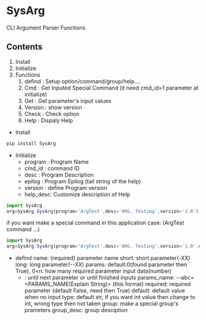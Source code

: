 # SysArg
CLI Argument Parser Functions

## Contents
1. Install
1. Initialize
1. Functions
   1. defind        : Setup option/command/group/help....
   1. Cmd           : Get Inputed Special Command (it need cmd_id=1 parameter at initialize)
   1. Get           : Get parameter's input values
   1. Version       : show version
   1. Check         : Check option 
   1. Help          : Dispaly Help
   

- Install
```javascript
pip install SysArg
```

- Initialize
   - program : Program Name
   - cmd_id  : command ID
   - desc    : Program Description
   - epilog  : Program Epilog (tail string of the help)
   - version : define Program version
   - help_desc: Customize description of Help

```javascript
import SysArg
arg=SysArg.SysArg(program='ArgTest',desc='ARG. Testing',version='1.0')
```

if you want make a special command in this application case: (ArgTest command ...)
```javascript
import SysArg
arg=SysArg.SysArg(program='ArgTest',desc='ARG. Testing',version='1.0',cmd_id=1)
```

- defind
  name: (required) parameter name
  short: short parameter(-XX)
  long: long parameter(--XX)
  params: 
     default:0(found parameter then True), 
     0<n: how many required parameter input data(number)
     - : until next parameter or until finished inputs
  params_name: --abc=<PARAMS_NAME(Explain String)> (this format)
  required: required parameter (default False, need then True)
  default: default value when no input
  type: default str, if you want int value then change to int, wrong type then not taken
  group: make a special group's prameters
  group_desc: group desciption


